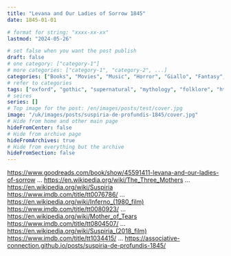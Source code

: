 ```yaml
---
title: "Levana and Our Ladies of Sorrow 1845"
date: 1845-01-01

# format for string: "xxxx-xx-xx"
lastmod: "2024-05-26"

# set false when you want the post publish
draft: false
# one category: ["category-1"]
# more categories: ["category-1", "category-2", ...]
categories: ["Books", "Movies", "Music", "Horror", "Giallo", "Fantasy", "Dark fantasy"]
# refer to categories
tags: ["oxford", "gothic", "supernatural", "mythology", "folklore", "hton", "faith", "poison", "drugs", "opium", "gnosis", "madness", "necro fetishism", "thomas de quincey", "dario argento", "goblin"]
# seires
series: []
# Top image for the post: /en/images/posts/test/cover.jpg
image: "/uk/images/posts/suspiria-de-profundis-1845/cover.jpg"
# Hide from home and other main page
hideFromCenter: false
# Hide from archive page
hideFromArchives: true
# Hide from everything but the archive
hideFromSection: false
---
```

https://www.goodreads.com/book/show/45591411-levana-and-our-ladies-of-sorrow
...
https://en.wikipedia.org/wiki/The_Three_Mothers
...
https://en.wikipedia.org/wiki/Suspiria
https://www.imdb.com/title/tt0076786/
...
https://en.wikipedia.org/wiki/Inferno_(1980_film)
https://www.imdb.com/title/tt0080923/
...
https://en.wikipedia.org/wiki/Mother_of_Tears
https://www.imdb.com/title/tt0804507/
...
https://en.wikipedia.org/wiki/Suspiria_(2018_film)
https://www.imdb.com/title/tt1034415/
...
https://associative-connection.github.io/posts/suspiria-de-profundis-1845/
<!--more-->